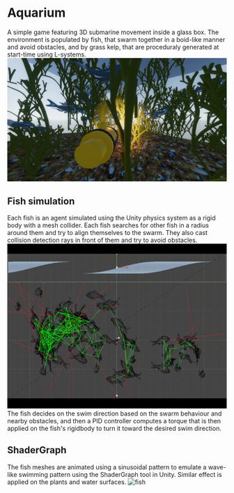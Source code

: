 # Aquarium
A simple game featuring 3D submarine movement inside a glass box. The environment is populated by fish, that swarm together in a boid-like manner and avoid obstacles, and by grass kelp, that are proceduraly generated at start-time using L-systems.
![submarine](Docs/Submarine.png)

## Fish simulation
Each fish is an agent simulated using the Unity physics system as a rigid body with a mesh collider. Each fish searches for other fish in a radius around them and try to align themselves to the swarm. They also cast collision detection rays in front of them and try to avoid obstacles. 
![boids](Docs/boids.gif)
The fish decides on the swim direction based on the swarm behaviour and nearby obstacles, and then a PID controller computes a torque that is then applied on the fish's rigidbody to turn it toward the desired swim direction.

## ShaderGraph
The fish meshes are animated using a sinusoidal pattern to emulate a wave-like swimming pattern using the ShaderGraph tool in Unity. Similar effect is applied on the plants and water surfaces.
![fish](Docs/fish.gif)

